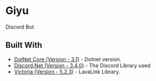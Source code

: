 # Giyu
Discord Bot

## Built With

* [DotNet Core (Version - 3.1)](https://dotnet.microsoft.com/download/dotnet-core/2.2) - Dotnet version.
* [Discord.Net (Version - 3.4.0)](https://github.com/RogueException/Discord.Net) - The Discord Library used
* [Victoria (Version - 5.2.3)](https://github.com/Yucked/Victoria) - LavaLink Library.
